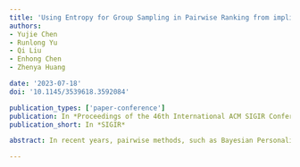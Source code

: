 ```yaml
---
title: 'Using Entropy for Group Sampling in Pairwise Ranking from implicit feedback'
authors:
- Yujie Chen
- Runlong Yu
- Qi Liu
- Enhong Chen
- Zhenya Huang

date: '2023-07-18'
doi: '10.1145/3539618.3592084'

publication_types: ['paper-conference']
publication: In *Proceedings of the 46th International ACM SIGIR Conference on Research and Development in Information Retrieval*
publication_short: In *SIGIR*

abstract: In recent years, pairwise methods, such as Bayesian Personalized Ranking (BPR), have gained significant attention in the field of collaborative filtering for recommendation systems. Group BPR is an extension of BPR that incorporates user groups to relax the strict assumption of independence between two users. However, the reliability of its user groups may be compromised as they only focus on a few behavioral similarities. To address this problem, this paper proposes a new entropy-weighted similarity measure for implicit feedback to quantify the relation between two users and sample like-minded user groups. We first introduce the group preference into several pairwise ranking algorithms and then utilize the entropy-weighted similarity to sample groups to further improve these algorithms. Unlike other approaches that rely solely on common item ratings, our method incorporates global information into the similarity measure, resulting in a more reliable approach to group sampling. We conducted experiments on two real-world datasets and evaluated our method using different metrics. The results show that our method can construct better user groups from sparse data and produce more accurate recommendations. Our approach can be applied to a wide range of recommendation systems, and this can significantly improve the performance of pairwise ranking algorithms, making it an effective tool for pairwise ranking.

---
```

